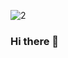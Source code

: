 ![2](https://user-images.githubusercontent.com/13908258/115294779-6978ee80-a12f-11eb-935a-f16daac55469.png)


### Hi there 👋
<!--
**wodsonluiz/wodsonluiz** is a ✨ _special_ ✨ repository because its `README.md` (this file) appears on your GitHub profile.

Here are some ideas to get you started:

- 🔭 I’m currently working on ...
- 🌱 I’m currently learning ...
- 👯 I’m looking to collaborate on ...
- 🤔 I’m looking for help with ...
- 💬 Ask me about ...
- 📫 How to reach me: ...
- 😄 Pronouns: ...
- ⚡ Fun fact: ...
-->
